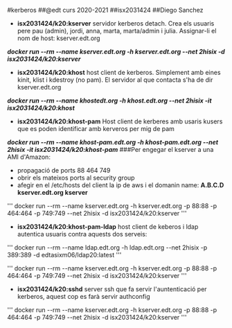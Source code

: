 #kerberos
##@edt curs 2020-2021
##isx2031424
##Diego Sanchez

* **isx2031424/k20:kserver** servidor kerberos detach. Crea els usuaris pere pau (admin), jordi, anna, marta, marta/admin i julia. Assignar-li el nom de host: kserver.edt.org

***docker run --rm --name kserver.edt.org -h kserver.edt.org --net 2hisix -d isx2031424/k20:kserver***

* **isx2031424/k20:khost** host client de kerberos. Simplement amb eines kinit, klist i kdestroy (no pam). El servidor al que contacta s'ha de dir kserver.edt.org

***docker run --rm --name khostedt.org -h khost.edt.org --net 2hisix -it isx2031424/k20:khost***

* **isx2031424/k20:khost-pam** Host client de kerberes amb usaris kusers que es poden identificar amb kerveros per mig de pam

***docker run --rm --name khost-pam.edt.org -h khost-pam.edt.org --net 2hisix -it isx2031424/k20:khost-pam***
###Per engegar el kserver a una AMI d'Amazon:
* propagació de ports 88 464 749
* obrir els mateixos ports al security group
* afegir en el /etc/hosts del client la ip de aws i el domanin name: **A.B.C.D kserver.edt.org kserver**

'''
docker run --rm --name kserver.edt.org -h kserver.edt.org -p 88:88 -p 464:464 -p 749:749 --net 2hisix -d isx2031424/k20:kserver
'''

* **isx2031424/k20:khost-pam-ldap** host client de keberos i ldap
autentica usuaris contra aquests dos serveis:

'''
docker run --rm --name ldap.edt.org -h ldap.edt.org --net 2hisix -p 389:389 -d edtasixm06/ldap20:latest
'''

'''
docker run --rm --name kserver.edt.org -h kserver.edt.org -p 88:88 -p 464:464 -p 749:749 --net 2hisix -d isx2031424/k20:kserver
'''

* **isx2031424/k20:sshd** server ssh que fa servir l'auntenticació per kerberos, aquest cop es farà servir authconfig

'''
docker run --rm --name kserver.edt.org -h kserver.edt.org -p 88:88 -p 464:464 -p 749:749 --net 2hisix -d isx2031424/k20:kserver
'''
